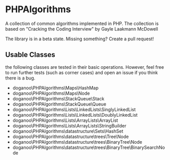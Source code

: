 # PHPAlgorithms
A collection of common algorithms implemented in PHP. The collection is based on "Cracking the Coding Interview" by Gayle Laakmann McDowell

The library is in a beta state. Missing something? Create a pull request!

## Usable Classes

the following classes are tested in their basic operations. However, feel free to run further tests (such as corner cases) and open an issue if you think there is a bug. 

- doganoo\PHPAlgorithms\Maps\HashMap
- doganoo\PHPAlgorithms\Maps\Node
- doganoo\PHPAlgorithms\StackQueue\Stack
- doganoo\PHPAlgorithms\StackQueue\Queue
- doganoo\PHPAlgorithms\Lists\LinkedLists\SinglyLinkedList
- doganoo\PHPAlgorithms\Lists\LinkedLists\DoublyLinkedList
- doganoo\PHPAlgorithms\Lists\ArrayLists\ArrayList
- doganoo\PHPAlgorithms\Lists\ArrayLists\StringBuilder
- doganoo\PHPAlgorithms\datastructure\Sets\HashSet
- doganoo\PHPAlgorithms\datastructure\trees\Tree\Node
- doganoo\PHPAlgorithms\datastructure\trees\BinaryTree\Node
- doganoo\PHPAlgorithms\datastructure\trees\BinaryTree\BinarySearchNode
